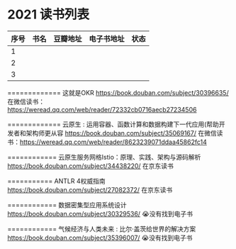 # 2021 读书列表



| 序号 | 书名 | 豆瓣地址 | 电子书地址 | 状态 |
| ---- | ---- | :------- | ---------- | ---- |
| 1    |      |          |            |      |
| 2    |      |          |            |      |
| 3    |      |          |            |      |











=============
这就是OKR
https://book.douban.com/subject/30396635/
在微信读书：https://weread.qq.com/web/reader/72332cb0716aecb27234506

=============
云原生 : 运用容器、函数计算和数据构建下一代应用(帮助开发者和架构师更从容
https://book.douban.com/subject/35069167/
在微信读书：https://weread.qq.com/web/reader/8623239071ddaa45862fc14

============
云原生服务网格Istio：原理、实践、架构与源码解析
https://book.douban.com/subject/34438220/
在京东读书

===========
ANTLR 4权威指南
https://book.douban.com/subject/27082372/
在京东读书

============
数据密集型应用系统设计
https://book.douban.com/subject/30329536/
😭没有找到电子书

============
气候经济与人类未来 : 比尔·盖茨给世界的解决方案
https://book.douban.com/subject/35396007/
😭没有找到电子书